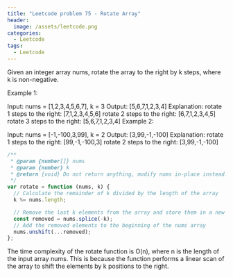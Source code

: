 ```yaml
---
title: "Leetcode problem 75 - Rotate Array"
header:
  image: /assets/leetcode.png
categories:
  - Leetcode
tags:
  - Leetcode
---
```


Given an integer array nums, rotate the array to the right by k steps, where k is non-negative.

Example 1:

Input: nums = [1,2,3,4,5,6,7], k = 3
Output: [5,6,7,1,2,3,4]
Explanation:
rotate 1 steps to the right: [7,1,2,3,4,5,6]
rotate 2 steps to the right: [6,7,1,2,3,4,5]
rotate 3 steps to the right: [5,6,7,1,2,3,4]
Example 2:

Input: nums = [-1,-100,3,99], k = 2
Output: [3,99,-1,-100]
Explanation:
rotate 1 steps to the right: [99,-1,-100,3]
rotate 2 steps to the right: [3,99,-1,-100]

```js
/**
 * @param {number[]} nums
 * @param {number} k
 * @return {void} Do not return anything, modify nums in-place instead.
 */
var rotate = function (nums, k) {
  // Calculate the remainder of k divided by the length of the array
  k %= nums.length;

  // Remove the last k elements from the array and store them in a new array called removed
  const removed = nums.splice(-k);
  // Add the removed elements to the beginning of the nums array
  nums.unshift(...removed);
};
```

The time complexity of the rotate function is O(n), where n is the length of the input array nums. This is because the function performs a linear scan of the array to shift the elements by k positions to the right.
